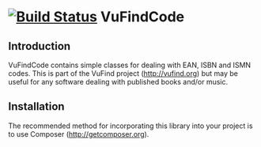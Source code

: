 [![Build Status](https://travis-ci.org/vufind-org/vufindcode.svg?branch=dev)](https://travis-ci.org/vufind-org/vufindcode)
VuFindCode
==========

Introduction
------------
VuFindCode contains simple classes for dealing with EAN, ISBN and ISMN codes. This
is part of the VuFind project (http://vufind.org) but may be useful for any software
dealing with published books and/or music.


Installation
------------
The recommended method for incorporating this library into your project is to use
Composer (http://getcomposer.org).
